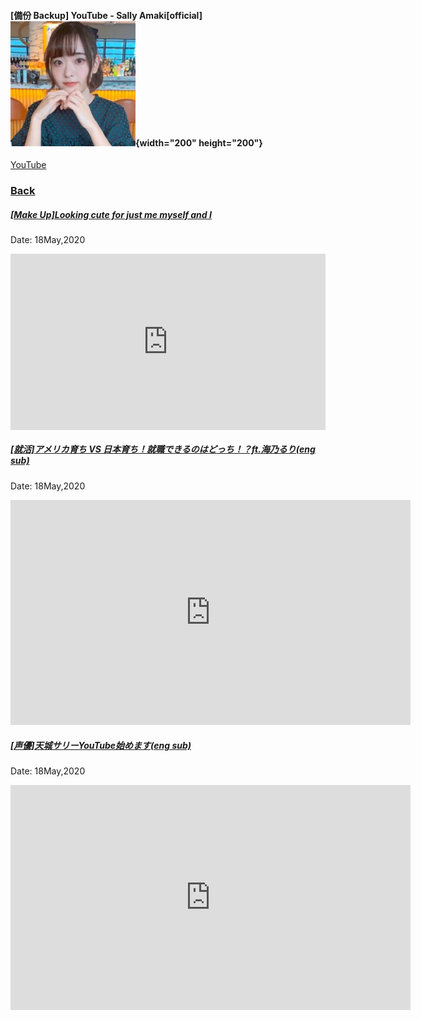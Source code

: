 #### [備份 Backup] YouTube - Sally Amaki[official] ![SallyYT_th](../../../Img/SallyYT_th.PNG){width="200" height="200"}
[YouTube](https://www.youtube.com/channel/UCi4UjmN8HSi16sAhh_iEb6w)
### [Back](../../../readme.md)  

##### [[Make Up]Looking cute for just me myself and I](https://www.youtube.com/watch?v=A6H5jr9-fP0)
Date: 18May,2020
<div style="left: 0; width: 100%; height: 0; position: relative; padding-bottom: 56.0417%;"><iframe src="https://www.dailymotion.com/embed/video/x7tzd1n?queue-enable=false" style="border: 0; top: 0; left: 0; width: 100%; height: 100%; position: absolute;" allowfullscreen scrolling="no" allow="encrypted-media"></iframe></div>  

##### [[就活]アメリカ育ち VS 日本育ち！就職できるのはどっち！？ft.海乃るり(eng sub)](https://www.youtube.com/watch?v=KvJo98nnVXU)
Date: 18May,2020
<iframe frameborder="0" width="640" height="360" src="https://www.dailymotion.com/embed/video/x7tzeui?queue-enable=false" allowfullscreen allow="autoplay"></iframe>

##### [[声優]天城サリーYouTube始めます(eng sub)](https://www.youtube.com/watch?v=yeAV3Pb2mDY)
Date: 18May,2020
<iframe frameborder="0" width="640" height="360" src="https://www.dailymotion.com/embed/video/x7tzev9?queue-enable=false" allowfullscreen allow="autoplay"></iframe>
